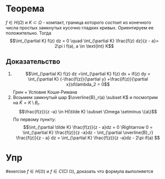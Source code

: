 # Теорема
$f \in H(\Omega)$ и $K \subset \Omega$ - компакт, граница которого состоит из конечного числа простых замкнутых кусочно гладких кривых. Ориентируем ее положительно. Тогда
$$\int_{\partial K} f(z) dz = 0 \quad \int_{\partial K} \frac{f(z) dz}{z - a}= 2\pi i f(a), a \in \text{Int} K$$
## Доказательство
1) $$\int_{\partial K} f(z) dz =\int_{\partial K} f(z) dx + if(z) dy = \int_{\partial K} (-\frac{f(z)}{\partial y} 
+\frac{if(z)}{\partial x})d\lambda_2 = 0$$
Грин + Условие Коши-Римана
2) Возьмем замкнутый шар $\overline{B}_r(a) \subset K$  и посмотрим на $\tilde K = K \setminus B_r$. 
$$\frac{f(z)}{z -a} \in H(\tilde K) \subset \Omega \setminus \{a\}$$
По первому пункту:
$$\int_{\partial \tilde K} \frac{f(z)}{z - a}dz = 0 \Rightarrow 0 = \int_{\partial K} \frac{f(z)}{z -a}dz - \int_{\partial \overline{B}_r} \frac{f(z)}{z - a} dz = \int_{\partial K} \frac{f(z)}{z -a}dz - 2\pi if(a) $$
# Упр
#exercise $f \in H(\mathbb{D})$ и $f \in C(\text{Cl } \mathbb{D})$, доказать что формула выполняется